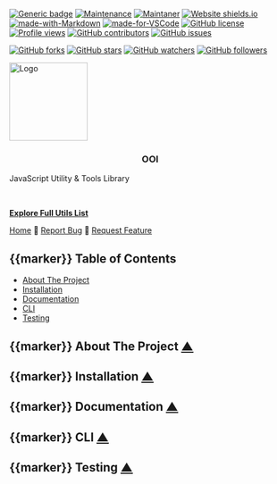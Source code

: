 <!-- favicon: https://cdn.sencort.com/icons/sencort/logo.png -->

[![Generic badge](https://img.shields.io/badge/Version-0.1.1-green.svg)](https://shields.io/)
[![Maintenance](https://img.shields.io/badge/Maintained%3F-yes-green.svg)](https://GitHub.com/Naereen/StrapDown.js/graphs/commit-activity)
[![Maintaner](https://img.shields.io/badge/Maintainer-teniryte-blue)](https://img.shields.io/badge/maintainer-teniryte-blue)
[![Website shields.io](https://img.shields.io/website-up-down-green-red/http/shields.io.svg)](https://ooi.sencort.com/)
[![made-with-Markdown](https://img.shields.io/badge/Made%20with-Markdown-1f425f.svg)](http://commonmark.org)
[![made-for-VSCode](https://img.shields.io/badge/Made%20for-VSCode-1f425f.svg)](https://code.visualstudio.com/)
[![GitHub license](https://img.shields.io/github/license/Naereen/StrapDown.js.svg)](https://github.com/Naereen/StrapDown.js/blob/master/LICENSE)
[![Profile views](https://gpvc.arturio.dev/teniryte)](https://gpvc.arturio.dev/teniryte)
[![GitHub contributors](https://img.shields.io/github/contributors/teniryte/ooi.svg)](https://GitHub.com/teniryte/ooi/graphs/contributors/)
[![GitHub issues](https://img.shields.io/github/issues/teniryte/ooi.svg)](https://GitHub.com/teniryte/ooi/issues/)

[![GitHub forks](https://img.shields.io/github/forks/teniryte/ooi.svg?style=social&label=Fork&maxAge=2592000)](https://GitHub.com/teniryte/ooi/network/)
[![GitHub stars](https://img.shields.io/github/stars/teniryte/ooi.svg?style=social&label=Star&maxAge=2592000)](https://GitHub.com/teniryte/ooi/stargazers/)
[![GitHub watchers](https://img.shields.io/github/watchers/teniryte/ooi.svg?style=social&label=Watch&maxAge=2592000)](https://GitHub.com/teniryte/ooi/watchers/)
[![GitHub followers](https://img.shields.io/github/followers/teniryte.svg?style=social&label=Follow&maxAge=2592000)](https://github.com/teniryte?tab=followers)

<!-- Logo ================================================================== -->

<div class="section section--header" data-a="top">
<a href="https://github.com/teniryte/ooi" class="logo">
  <img src="https://cdn.sencort.com/icons/sencort/logo.png" alt="Logo" width="140" height="140">
</a>

<h3 align="center">OOI</h3>

<p align="center">
  <p class="section--header__slogan">
    JavaScript Utility & Tools Library
  </p>

  <br />

  <!-- {{DEL_START}} -->

  <p class="section--header__button">
    <a class="large-button" href="./list.html">
      <strong><i class="fas fa-list"></i> Explore Full Utils List</strong>
    </a>
  </p>

  <!-- {{DEL_END}} -->

  <p>
    <a href="./index.html"><i class="fas fa-home"></i> Home</a>
    <span> 🔹 </span>
    <a href="https://github.com/teniryte/ooi"><i class="fas fa-bug"></i> Report Bug</a>
    <span> 🔹 </span>
    <a href="https://github.com/teniryte/ooi/issues"><i class="fas fa-check-double"></i> Request Feature</a>
  </p>
</p>



</div>

<!-- {{CODE}} -->

<!-- {{DEL_START}} -->

<!-- Contents ============================================================== -->

<div class="section contents" data-a="table-of-contents">

## <span class="marker">{{marker}}</span> Table of Contents

- [About The Project](#about-the-project)
- [Installation](#installation)
- [Documentation](#documentation)
- [CLI](#cli)
- [Testing](#testing)

</div>

<!-- About ================================================================= -->

<div class="section" data-a="about-the-project">

##  <span class="marker">{{marker}}</span> About The Project <a href="#top">▲</a>

</div>

<!-- Installation ========================================================== -->

<div class="section" data-a="installation">

## <span class="marker">{{marker}}</span> Installation <a href="#top">▲</a>

</div>

<!-- Documentation ========================================================= -->

<div class="section" data-a="documentation">

## <span class="marker">{{marker}}</span> Documentation <a href="#top">▲</a>

</div>

<!-- CLI =================================================================== -->

<div class="section" data-a="cli">

## <span class="marker">{{marker}}</span> CLI <a href="#top">▲</a>

</div>

<!-- Testing =============================================================== -->

<div class="section" data-a="testing">

## <span class="marker">{{marker}}</span> Testing <a href="#top">▲</a>

</div>

<!-- {{DEL_END}} -->
